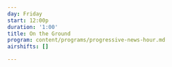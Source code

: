 ```yaml
---
day: Friday
start: 12:00p
duration: '1:00'
title: On the Ground
program: content/programs/progressive-news-hour.md
airshifts: []

---
```

